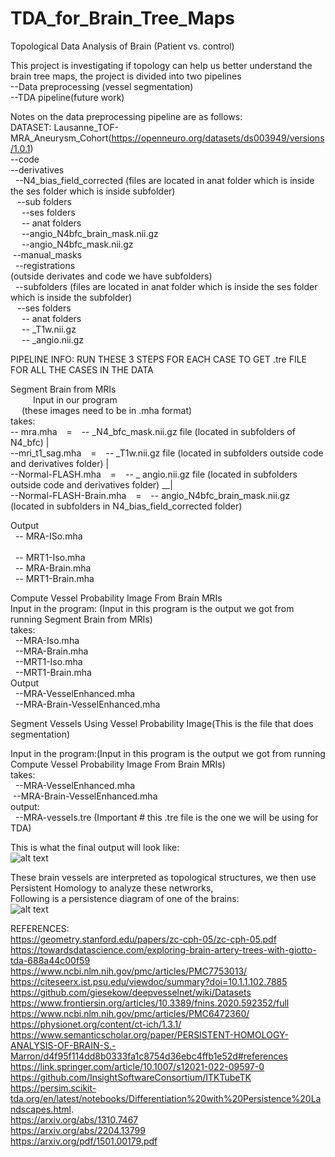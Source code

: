 # TDA_for_Brain_Tree_Maps
Topological Data Analysis of Brain (Patient vs. control)

This project is investigating if topology can help us better understand the brain tree maps, 
the project is divided into two pipelines <br />
--Data preprocessing (vessel segmentation)<br />
--TDA pipeline(future work)<br />

Notes on the data preprocessing pipeline are as follows:<br/>
DATASET: Lausanne_TOF-MRA_Aneurysm_Cohort(https://openneuro.org/datasets/ds003949/versions/1.0.1) <br />
         --code<br />
         --derivatives<br />
          &nbsp; --N4_bias_field_corrected (files are located in anat folder which is inside the ses folder which is inside subfolder)<br/>
          &ensp;  --sub folders<br/>
          &emsp;  --ses folders<br/>
           &emsp;   -- anat folders<br/>
                &emsp; --angio_N4bfc_brain_mask.nii.gz<br/>
                &emsp; --angio_N4bfc_mask.nii.gz<br/>
            &nbsp;--manual_masks</br>
          &nbsp; --registrations<br/>
(outside derivates and code we have subfolders)<br/>
        &nbsp; --subfolders (files are located in anat folder which is inside the ses folder which is inside the subfolder)<br/>
         &ensp;   --ses folders<br/>
            &emsp;   -- anat folders<br/>
             &emsp;    -- _T1w.nii.gz<br/>
              &emsp;   -- _angio.nii.gz<br/>

PIPELINE INFO: RUN THESE 3 STEPS FOR EACH CASE TO GET .tre FILE FOR ALL THE CASES IN THE DATA <br/>

Segment Brain from MRIs<br/>
                     &emsp;   &emsp; Input in our program<br/>
                                  &emsp;              (these images need to be in .mha format)<br/>
takes: <br/>
       -- mra.mha    &ensp;              =     &ensp;        -- _N4_bfc_mask.nii.gz file  (located in subfolders of N4_bfc)                       |      <br/> 
       --mri_t1_sag.mha     &ensp;       =     &ensp;        -- _T1w.nii.gz file  (located in subfolders outside code and derivatives folder)     | <br/>
      --Normal-FLASH.mha     &ensp;     =    &ensp;         -- _ angio.nii.gz file (located in subfolders outside code and derivatives folder) __|<br/>
      --Normal-FLASH-Brain.mha &ensp;   =     &ensp;        -- angio_N4bfc_brain_mask.nii.gz (located in subfolders in N4_bias_field_corrected folder) <br/>


Output<br/>
   &nbsp;    -- MRA-ISo.mha<br/>                      
   &nbsp;    -- MRT1-Iso.mha<br/>
   &nbsp;    -- MRA-Brain.mha<br/>
   &nbsp;    -- MRT1-Brain.mha<br/>


Compute Vessel Probability Image From Brain MRIs<br/>
Input in the program: (Input in this program is the output we got from running Segment Brain from MRIs)<br/>
 takes: <br/>
     &nbsp;  --MRA-Iso.mha<br/>
     &nbsp;    --MRA-Brain.mha<br/>
     &nbsp;   --MRT1-Iso.mha<br/>
     &nbsp;  --MRT1-Brain.mha<br/>
Output<br/>
    &nbsp;    --MRA-VesselEnhanced.mha<br/>
    &nbsp;   --MRA-Brain-VesselEnhanced.mha<br/>

Segment Vessels Using Vessel Probability Image(This is the file that does segmentation)<br/>

Input in the program:(Input in this program is the output we got from running Compute Vessel Probability Image From Brain MRIs)<br/>
 takes:</br>
 &nbsp; --MRA-VesselEnhanced.mha<br/>
 &nbsp;--MRA-Brain-VesselEnhanced.mha<br/>
output: <br/>
 &nbsp; --MRA-vessels.tre (Important # this .tre file is the one we will be using for TDA)<br/>
 
 This is what the final output will look like: <br/>
 ![alt text](https://github.com/sriva-e/TDA_for_Brain_Tree_Maps/blob/main/segmented_vessels.png)<br/>
 
 These brain vessels are interpreted as topological structures, we then use Persistent Homology to analyze these netwrorks, <br/>
 Following is a persistence diagram of one of the brains: <br/>
![alt text](https://github.com/sriva-e/TDA_for_Brain_Tree_Maps/blob/main/Persistence%20diagram.png)
 
 
 REFERENCES:<br />
https://geometry.stanford.edu/papers/zc-cph-05/zc-cph-05.pdf <br />
https://towardsdatascience.com/exploring-brain-artery-trees-with-giotto-tda-688a44c00f59  <br />
https://www.ncbi.nlm.nih.gov/pmc/articles/PMC7753013/ <br />
https://citeseerx.ist.psu.edu/viewdoc/summary?doi=10.1.1.102.7885 <br />
https://github.com/giesekow/deepvesselnet/wiki/Datasets  <br />
https://www.frontiersin.org/articles/10.3389/fnins.2020.592352/full  <br />
https://www.ncbi.nlm.nih.gov/pmc/articles/PMC6472360/  <br />
https://physionet.org/content/ct-ich/1.3.1/ <br />
https://www.semanticscholar.org/paper/PERSISTENT-HOMOLOGY-ANALYSIS-OF-BRAIN-S.-Marron/d4f95f114dd8b0333fa1c8754d36ebc4ffb1e52d#references <br />
https://link.springer.com/article/10.1007/s12021-022-09597-0 <br />
https://github.com/InsightSoftwareConsortium/ITKTubeTK <br /> 
https://persim.scikit-tda.org/en/latest/notebooks/Differentiation%20with%20Persistence%20Landscapes.html. <br />
https://arxiv.org/abs/1310.7467 <br />
https://arxiv.org/abs/2204.13799 <br />
https://arxiv.org/pdf/1501.00179.pdf 

